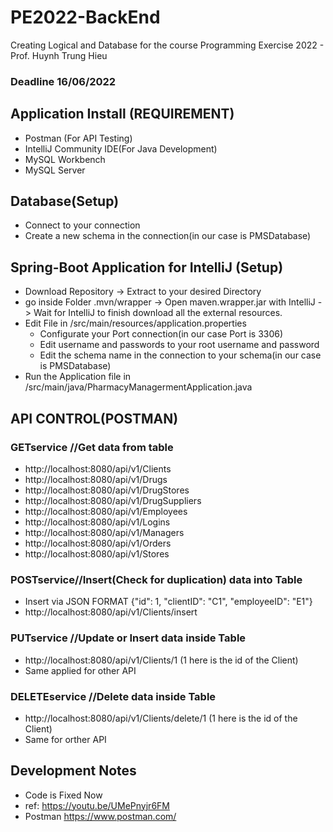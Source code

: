 # PE2022-BackEnd
Creating Logical and Database for the course Programming Exercise 2022 - Prof. Huynh Trung Hieu
### Deadline 16/06/2022

## Application Install (REQUIREMENT)
- Postman (For API Testing)
- IntelliJ Community IDE(For Java Development)
- MySQL Workbench
- MySQL Server

## Database(Setup)
- Connect to your connection
- Create a new schema in the connection(in our case is PMSDatabase)

## Spring-Boot Application for IntelliJ (Setup)
- Download Repository -> Extract to your desired Directory
- go inside Folder .mvn/wrapper -> Open maven.wrapper.jar with IntelliJ -> Wait for IntelliJ to finish download all the external resources.
- Edit File in /src/main/resources/application.properties
  - Configurate your Port connection(in our case Port is 3306)
  - Edit username and passwords to your root username and password
  - Edit the schema name in the connection to your schema(in our case is PMSDatabase)
- Run the Application file in /src/main/java/PharmacyManagermentApplication.java


## API CONTROL(POSTMAN)
### **GETservice** //Get data from table
- http://localhost:8080/api/v1/Clients
- http://localhost:8080/api/v1/Drugs
- http://localhost:8080/api/v1/DrugStores
- http://localhost:8080/api/v1/DrugSuppliers
- http://localhost:8080/api/v1/Employees
- http://localhost:8080/api/v1/Logins
- http://localhost:8080/api/v1/Managers
- http://localhost:8080/api/v1/Orders
- http://localhost:8080/api/v1/Stores
### **POSTservice**//Insert(Check for duplication) data into Table
- Insert via JSON FORMAT {"id": 1, "clientID": "C1", "employeeID": "E1"}
- http://localhost:8080/api/v1/Clients/insert
### **PUTservice** //Update or Insert data inside Table
- http://localhost:8080/api/v1/Clients/1 (1 here is the id of the Client)
- Same applied for other API
### **DELETEservice** //Delete data inside Table
- http://localhost:8080/api/v1/Clients/delete/1 (1 here is the id of the Client)
- Same for orther API
## Development Notes
- Code is Fixed Now
- ref: https://youtu.be/UMePnyjr6FM
- Postman
https://www.postman.com/

